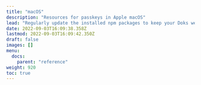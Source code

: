 ```yaml
---
title: "macOS"
description: "Resources for passkeys in Apple macOS"
lead: "Regularly update the installed npm packages to keep your Doks website stable, usable, and secure."
date: 2022-09-03T16:09:38.358Z
lastmod: 2022-09-03T16:09:42.350Z
draft: false
images: []
menu:
  docs:
    parent: "reference"
weight: 920
toc: true
---
```

